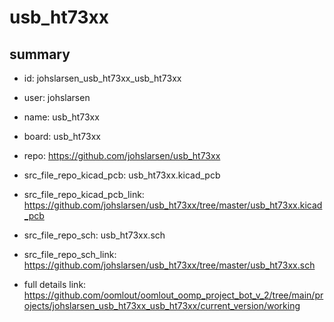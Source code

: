 # usb_ht73xx
 
## summary 
* id: johslarsen_usb_ht73xx_usb_ht73xx
* user: johslarsen
* name: usb_ht73xx
* board: usb_ht73xx
* repo: https://github.com/johslarsen/usb_ht73xx
* src_file_repo_kicad_pcb: usb_ht73xx.kicad_pcb
* src_file_repo_kicad_pcb_link: https://github.com/johslarsen/usb_ht73xx/tree/master/usb_ht73xx.kicad_pcb


* src_file_repo_sch: usb_ht73xx.sch
* src_file_repo_sch_link: https://github.com/johslarsen/usb_ht73xx/tree/master/usb_ht73xx.sch
* full details link: https://github.com/oomlout/oomlout_oomp_project_bot_v_2/tree/main/projects/johslarsen_usb_ht73xx_usb_ht73xx/current_version/working  






